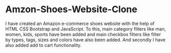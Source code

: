 # Amzon-Shoes-Website-Clone
I have created an Amazon e-commerce shoes website with the help of HTML CSS Bootstrap and JavaScript. To this, main category filters like man, women, kids, sports have been added and main checkbox filters like filter by types, tags, sizes and colors have also been added. And secondly I have also added add to cart functionality.
